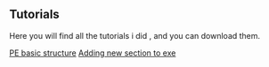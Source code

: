 ## Tutorials

Here you will find all the tutorials i did , and you can download them.

[PE basic structure](https://www.dropbox.com/s/kloum0jximqs2de/PE%20basic%20structure.rar?dl=0)
[Adding new section to exe](https://www.dropbox.com/s/41el8li5hyykpq1/Adding%20new%20section%20to%20exe.rar?dl=0)
